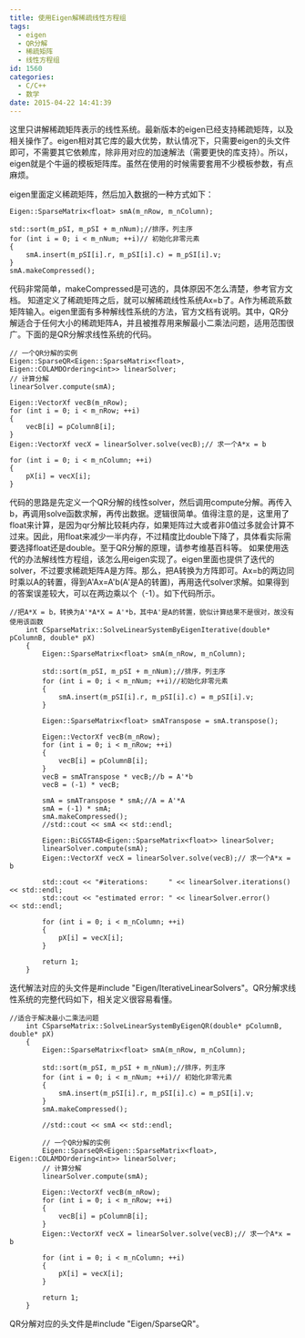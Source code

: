 ```yaml
---
title: 使用Eigen解稀疏线性方程组
tags:
  - eigen
  - QR分解
  - 稀疏矩阵
  - 线性方程组
id: 1560
categories:
  - C/C++
  - 数学
date: 2015-04-22 14:41:39
---
```


这里只讲解稀疏矩阵表示的线性系统。最新版本的eigen已经支持稀疏矩阵，以及相关操作了。eigen相对其它库的最大优势，默认情况下，只需要eigen的头文件即可，不需要其它依赖库，除非用对应的加速解法（需要更快的库支持）。所以，eigen就是个牛逼的模板矩阵库。虽然在使用的时候需要套用不少模板参数，有点麻烦。

eigen里面定义稀疏矩阵，然后加入数据的一种方式如下：

``` stylus
Eigen::SparseMatrix<float> smA(m_nRow, m_nColumn);

std::sort(m_pSI, m_pSI + m_nNum);//排序，列主序
for (int i = 0; i < m_nNum; ++i)// 初始化非零元素
{
    smA.insert(m_pSI[i].r, m_pSI[i].c) = m_pSI[i].v;
}
smA.makeCompressed();
```

代码非常简单，makeCompressed是可选的，具体原因不怎么清楚，参考官方文档。
知道定义了稀疏矩阵之后，就可以解稀疏线性系统Ax=b了。A作为稀疏系数矩阵输入。eigen里面有多种解线性系统的方法，官方文档有说明。其中，QR分解适合于任何大小的稀疏矩阵A，并且被推荐用来解最小二乘法问题，适用范围很广。下面的是QR分解求线性系统的代码。

``` stylus
// 一个QR分解的实例
Eigen::SparseQR<Eigen::SparseMatrix<float>, Eigen::COLAMDOrdering<int>> linearSolver;
// 计算分解
linearSolver.compute(smA);

Eigen::VectorXf vecB(m_nRow);
for (int i = 0; i < m_nRow; ++i)
{
    vecB[i] = pColumnB[i];
}
Eigen::VectorXf vecX = linearSolver.solve(vecB);// 求一个A*x = b

for (int i = 0; i < m_nColumn; ++i)
{
    pX[i] = vecX[i];
}
```

代码的思路是先定义一个QR分解的线性solver，然后调用compute分解。再传入b，再调用solve函数求解，再传出数据。逻辑很简单。值得注意的是，这里用了float来计算，是因为qr分解比较耗内存，如果矩阵过大或者非0值过多就会计算不过来。因此，用float来减少一半内存，不过精度比double下降了，具体看实际需要选择float还是double。至于QR分解的原理，请参考维基百科等。
如果使用迭代的办法解线性方程组，该怎么用eigen实现了。eigen里面也提供了迭代的solver，不过要求稀疏矩阵A是方阵。那么，把A转换为方阵即可。Ax=b的两边同时乘以A的转置，得到A'Ax=A'b(A'是A的转置)，再用迭代solver求解。如果得到的答案误差较大，可以在两边乘以个（-1）。如下代码所示。

``` stylus
//把A*X = b，转换为A'*A*X = A'*b，其中A'是A的转置，貌似计算结果不是很对，故没有使用该函数
    int CSparseMatrix::SolveLinearSystemByEigenIterative(double* pColumnB, double* pX)
    {
        Eigen::SparseMatrix<float> smA(m_nRow, m_nColumn);

        std::sort(m_pSI, m_pSI + m_nNum);//排序，列主序
        for (int i = 0; i < m_nNum; ++i)//初始化非零元素
        {
            smA.insert(m_pSI[i].r, m_pSI[i].c) = m_pSI[i].v;
        }

        Eigen::SparseMatrix<float> smATranspose = smA.transpose();

        Eigen::VectorXf vecB(m_nRow);
        for (int i = 0; i < m_nRow; ++i)
        {
            vecB[i] = pColumnB[i];
        }
        vecB = smATranspose * vecB;//b = A'*b
        vecB = (-1) * vecB;

        smA = smATranspose * smA;//A = A'*A
        smA = (-1) * smA;
        smA.makeCompressed();
        //std::cout << smA << std::endl;

        Eigen::BiCGSTAB<Eigen::SparseMatrix<float>> linearSolver;
        linearSolver.compute(smA);
        Eigen::VectorXf vecX = linearSolver.solve(vecB);// 求一个A*x = b

        std::cout << "#iterations:     " << linearSolver.iterations() << std::endl;
        std::cout << "estimated error: " << linearSolver.error()      << std::endl;

        for (int i = 0; i < m_nColumn; ++i)
        {
            pX[i] = vecX[i];
        }

        return 1;
    }
```

迭代解法对应的头文件是#include "Eigen/IterativeLinearSolvers"。QR分解求线性系统的完整代码如下，相关定义很容易看懂。

``` stylus
//适合于解决最小二乘法问题
    int CSparseMatrix::SolveLinearSystemByEigenQR(double* pColumnB, double* pX)
    {
        Eigen::SparseMatrix<float> smA(m_nRow, m_nColumn);

        std::sort(m_pSI, m_pSI + m_nNum);//排序，列主序
        for (int i = 0; i < m_nNum; ++i)// 初始化非零元素
        {
            smA.insert(m_pSI[i].r, m_pSI[i].c) = m_pSI[i].v;
        }
        smA.makeCompressed();

        //std::cout << smA << std::endl;

        // 一个QR分解的实例
        Eigen::SparseQR<Eigen::SparseMatrix<float>, Eigen::COLAMDOrdering<int>> linearSolver;
        // 计算分解
        linearSolver.compute(smA);

        Eigen::VectorXf vecB(m_nRow);
        for (int i = 0; i < m_nRow; ++i)
        {
            vecB[i] = pColumnB[i];
        }
        Eigen::VectorXf vecX = linearSolver.solve(vecB);// 求一个A*x = b

        for (int i = 0; i < m_nColumn; ++i)
        {
            pX[i] = vecX[i];
        }

        return 1;
    }
```

  QR分解对应的头文件是#include "Eigen/SparseQR"。</pre>